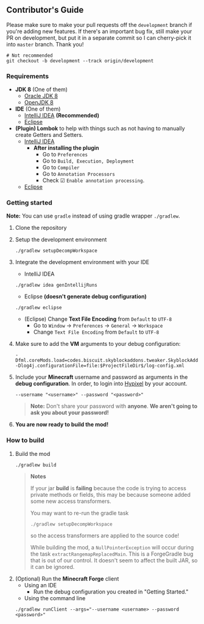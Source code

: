 Contributor's Guide
------

Please make sure to make your pull requests off the `development` branch if you're adding new features. If there's
an important bug fix, still make your PR on development, but put it in a separate commit so I can cherry-pick it
into `master` branch. Thank you!
```shell script
# Not recommended
git checkout -b development --track origin/development
```

### Requirements
- **JDK 8** (One of them)
  - [Oracle JDK 8](https://www.oracle.com/java/technologies/javase/javase-jdk8-downloads.html)
  - [OpenJDK 8](https://adoptopenjdk.net/index.html?variant=openjdk8&ga=ga)
- **IDE** (One of them)
  - [IntelliJ IDEA](https://www.jetbrains.com/idea/) **(Recommended)**
  - [Eclipse](https://www.eclipse.org/)
- **(Plugin) Lombok** to help with things such as not having to manually create Getters and Setters.
  - [IntelliJ IDEA](https://plugins.jetbrains.com/plugin/6317-lombok)
    - **After installing the plugin**
      - Go to `Preferences`
      - Go to `Build, Execution, Deployment`
      - Go to `Compiler`
      - Go to `Annotation Processors`
      - Check ☑ `Enable annotation processing`.
  - [Eclipse](https://projectlombok.org/setup/eclipse)

### Getting started
**Note:** You can use `gradle` instead of using gradle wrapper `./gradlew`.

1. Clone the repository
2. Setup the development environment
    ```shell script
    ./gradlew setupDecompWorkspace
    ```
3. Integrate the development environment with your IDE
    - IntelliJ IDEA
    ```shell script
    ./gradlew idea genIntellijRuns
    ```
    - Eclipse **(doesn't generate debug configuration)**
    ```shell script
    ./gradlew eclipse
    ```
    - (Eclipse) Change **Text File Encoding** from `Default` to `UTF-8`
      - Go to `Window` -> `Preferences` -> `General` -> `Workspace`
      - Change `Text File Encoding` from `Default` to `UTF-8`

4. Make sure to add the **VM** arguments to your debug configuration:
    ```text
    -Dfml.coreMods.load=codes.biscuit.skyblockaddons.tweaker.SkyblockAddonsLoadingPlugin
    -Dlog4j.configurationFile=file:$ProjectFileDir$/log-config.xml
    ```
5. Include your **Minecraft** username and password as arguments in the **debug configuration**.
   In order, to login into [Hypixel](https://hypixel.net) by your account.
    ```text
    --username "<username>" --password "<password>"
    ```
   > **Note:** Don't share your password with **anyone**.
   > **We aren't going to ask you about your password!**
6. **You are now ready to build the mod!**

### How to build
1. Build the mod
    ```shell script
    ./gradlew build
    ```
    > **Notes**
    > 
    > If your jar **build** is **failing** because the code is trying to access private methods or fields,
    > this may be because someone added some new access transformers.
    >
    > You may want to re-run the gradle task
    > ```shell script
    > ./gradlew setupDecompWorkspace
    > ```
    > so the access transformers are applied to the source code!
    > 
    > While building the mod, a `NullPointerException` will occur during the task `extractRangemapReplacedMain`.
    > This is a ForgeGradle bug that is out of our control. It doesn't seem to affect the built JAR, so it can be ignored.
2. (Optional) Run the **Minecraft Forge** client
    - Using an IDE
        - Run the debug configuration you created in "Getting Started."
    - Using the command line
    ```shell script
    ./gradlew runClient --args="--username <username> --password <password>"
    ```
